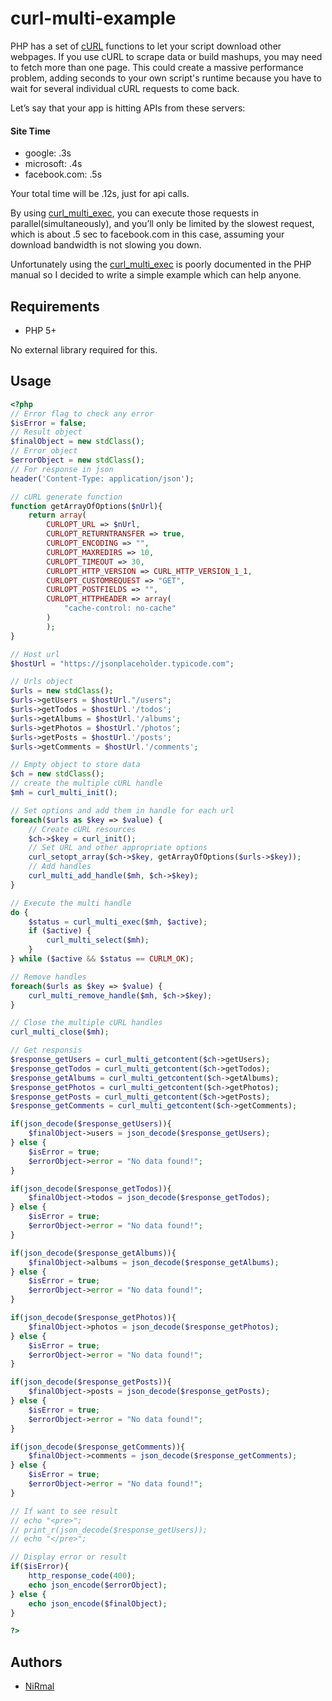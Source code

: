 # curl-multi-example
PHP has a set of [cURL](https://www.php.net/cURL "Client URL Library") functions to let your script download other webpages. If you use cURL to scrape data or build mashups, you may need to fetch more than one page. This could create a massive performance problem, adding seconds to your own script's runtime because you have to wait for several individual cURL requests to come back.

Let’s say that your app is hitting APIs from these servers:

#### Site	Time
* google:	.3s
* microsoft:	.4s
* facebook.com:	.5s

Your total time will be .12s, just for api calls.

By using [curl_multi_exec](https://www.php.net/manual/en/function.curl-multi-exec.php), you can execute those requests in parallel(simultaneously), and you’ll only be limited by the slowest request, which is about .5 sec to facebook.com in this case, assuming your download bandwidth is not slowing you down.

Unfortunately using the [curl_multi_exec](https://www.php.net/manual/en/function.curl-multi-exec.php) is poorly documented in the PHP manual so I decided to write a simple example which can help anyone.

## Requirements
* PHP 5+

No external library required for this.

## Usage

```php
<?php
// Error flag to check any error
$isError = false;
// Result object
$finalObject = new stdClass();
// Error object
$errorObject = new stdClass();
// For response in json
header('Content-Type: application/json');

// cURL generate function
function getArrayOfOptions($nUrl){
    return array(
        CURLOPT_URL => $nUrl,
        CURLOPT_RETURNTRANSFER => true,
        CURLOPT_ENCODING => "",
        CURLOPT_MAXREDIRS => 10,
        CURLOPT_TIMEOUT => 30,
        CURLOPT_HTTP_VERSION => CURL_HTTP_VERSION_1_1,
        CURLOPT_CUSTOMREQUEST => "GET",
        CURLOPT_POSTFIELDS => "",
        CURLOPT_HTTPHEADER => array(
            "cache-control: no-cache"
        )
        );
}

// Host url
$hostUrl = "https://jsonplaceholder.typicode.com";

// Urls object
$urls = new stdClass();
$urls->getUsers = $hostUrl."/users";
$urls->getTodos = $hostUrl.'/todos';
$urls->getAlbums = $hostUrl.'/albums';
$urls->getPhotos = $hostUrl.'/photos';
$urls->getPosts = $hostUrl.'/posts';
$urls->getComments = $hostUrl.'/comments';

// Empty object to store data
$ch = new stdClass();
// create the multiple cURL handle
$mh = curl_multi_init();

// Set options and add them in handle for each url
foreach($urls as $key => $value) {
    // Create cURL resources
    $ch->$key = curl_init();
    // Set URL and other appropriate options
    curl_setopt_array($ch->$key, getArrayOfOptions($urls->$key));
    // Add handles
    curl_multi_add_handle($mh, $ch->$key);
}

// Execute the multi handle
do {
    $status = curl_multi_exec($mh, $active);
    if ($active) {
        curl_multi_select($mh);
    }
} while ($active && $status == CURLM_OK);

// Remove handles
foreach($urls as $key => $value) {
    curl_multi_remove_handle($mh, $ch->$key);
}

// Close the multiple cURL handles
curl_multi_close($mh);

// Get responsis
$response_getUsers = curl_multi_getcontent($ch->getUsers);
$response_getTodos = curl_multi_getcontent($ch->getTodos);
$response_getAlbums = curl_multi_getcontent($ch->getAlbums);
$response_getPhotos = curl_multi_getcontent($ch->getPhotos);
$response_getPosts = curl_multi_getcontent($ch->getPosts);
$response_getComments = curl_multi_getcontent($ch->getComments);

if(json_decode($response_getUsers)){
    $finalObject->users = json_decode($response_getUsers);
} else {
    $isError = true;
    $errorObject->error = "No data found!";
}

if(json_decode($response_getTodos)){
    $finalObject->todos = json_decode($response_getTodos);
} else {
    $isError = true;
    $errorObject->error = "No data found!";
}

if(json_decode($response_getAlbums)){
    $finalObject->albums = json_decode($response_getAlbums);
} else {
    $isError = true;
    $errorObject->error = "No data found!";
}

if(json_decode($response_getPhotos)){
    $finalObject->photos = json_decode($response_getPhotos);
} else {
    $isError = true;
    $errorObject->error = "No data found!";
}

if(json_decode($response_getPosts)){
    $finalObject->posts = json_decode($response_getPosts);
} else {
    $isError = true;
    $errorObject->error = "No data found!";
}

if(json_decode($response_getComments)){
    $finalObject->comments = json_decode($response_getComments);
} else {
    $isError = true;
    $errorObject->error = "No data found!";
}

// If want to see result
// echo "<pre>";
// print_r(json_decode($response_getUsers));
// echo "</pre>";

// Display error or result
if($isError){
    http_response_code(400);
    echo json_encode($errorObject);
} else {
    echo json_encode($finalObject);
}

?>
```

## Authors
   * [NiRmal](https://github.com/nirmal25990)
   
